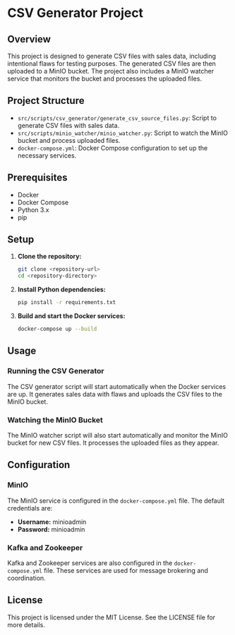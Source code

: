 # CSV Generator Project

## Overview

This project is designed to generate CSV files with sales data, including intentional flaws for testing purposes. The
generated CSV files are then uploaded to a MinIO bucket. The project also includes a MinIO watcher service that monitors
the bucket and processes the uploaded files.

## Project Structure

- `src/scripts/csv_generator/generate_csv_source_files.py`: Script to generate CSV files with sales data.
- `src/scripts/minio_watcher/minio_watcher.py`: Script to watch the MinIO bucket and process uploaded files.
- `docker-compose.yml`: Docker Compose configuration to set up the necessary services.

## Prerequisites

- Docker
- Docker Compose
- Python 3.x
- pip

## Setup

1. **Clone the repository:**
    ```sh
    git clone <repository-url>
    cd <repository-directory>
    ```
2. **Install Python dependencies:**
    ```sh
    pip install -r requirements.txt
    ```
3. **Build and start the Docker services:**
    ```sh
    docker-compose up --build
    ```

## Usage

### Running the CSV Generator

The CSV generator script will start automatically when the Docker services are up. It generates sales data with flaws
and uploads the CSV files to the MinIO bucket.

### Watching the MinIO Bucket

The MinIO watcher script will also start automatically and monitor the MinIO bucket for new CSV files. It processes the
uploaded files as they appear.

## Configuration

### MinIO

The MinIO service is configured in the `docker-compose.yml` file. The default credentials are:

- **Username:** minioadmin
- **Password:** minioadmin

### Kafka and Zookeeper

Kafka and Zookeeper services are also configured in the `docker-compose.yml` file. These services are used for message
brokering and coordination.

## License

This project is licensed under the MIT License. See the LICENSE file for more details.
